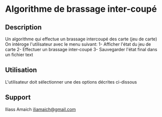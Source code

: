 # Algorithme de brassage inter-coupé

## Description
Un algorithme qui effectue un brassage intercoupé des carte (jeu de carte)
On intéroge l'utilisateur avec le menu suivant:
 1- Afficher l'état du jeu de carte 
 2- Effectuer un brassage inter-coupé 
 3- Sauvegarder l'état final dans un fichier text

## Utilisation
L'utilisateur doit sélectionner une des options décrites ci-dissous

## Support
Iliass Amaich iliamaich@gmail.com
